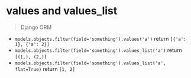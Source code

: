 # values and values_list

> Django ORM

- `models.objects.filter(field='something').values('a')` return `[{'a': 1}, {'a': 2}]`
- `models.objects.filter(field='something').values_list('a')` return `[(1,), (2,)]`
- `models.objects.filter(field='something').values_list('a', flat=True)` return `[1, 2]`
